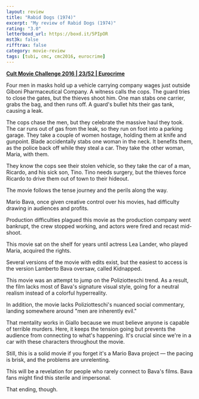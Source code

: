 ```yaml
---
layout: review
title: "Rabid Dogs (1974)"
excerpt: "My review of Rabid Dogs (1974)"
rating: "3.0"
letterboxd_url: https://boxd.it/5PIpOR
mst3k: false
rifftrax: false
category: movie-review
tags: [tubi, cmc, cmc2016, eurocrime]
---
```


<b><a href="https://boxd.it/q7ygw/detail" target="_blank" rel="noopener">Cult Movie Challenge 2016 | 23/52 | Eurocrime</a></b>

Four men in masks hold up a vehicle carrying company wages just outside Giboni Pharmaceutical Company. A witness calls the cops. The guard tries to close the gates, but the thieves shoot him. One man stabs one carrier, grabs the bag, and then runs off. A guard's bullet hits their gas tank, causing a leak.

The cops chase the men, but they celebrate the massive haul they took. The car runs out of gas from the leak, so they run on foot into a parking garage. They take a couple of women hostage, holding them at knife and gunpoint. Blade accidentally stabs one woman in the neck. It benefits them, as the police back off while they steal a car. They take the other woman, Maria, with them.

They know the cops see their stolen vehicle, so they take the car of a man, Ricardo, and his sick son, Tino. Tino needs surgery, but the thieves force Ricardo to drive them out of town to their hideout.

The movie follows the tense journey and the perils along the way.

Mario Bava, once given creative control over his movies, had difficulty drawing in audiences and profits.

Production difficulties plagued this movie as the production company went bankrupt, the crew stopped working, and actors were fired and recast mid-shoot.

This movie sat on the shelf for years until actress Lea Lander, who played Maria, acquired the rights.

Several versions of the movie with edits exist, but the easiest to access is the version Lamberto Bava oversaw, called Kidnapped.

This movie was an attempt to jump on the Poliziotteschi trend. As a result, the film lacks most of Bava's signature visual style, going for a neutral realism instead of a colorful hyperreality.

In addition, the movie lacks Poliziotteschi's nuanced social commentary, landing somewhere around "men are inherently evil."

That mentality works in Giallo because we must believe anyone is capable of terrible murders. Here, it keeps the tension going but prevents the audience from connecting to what's happening. It's crucial since we're in a car with these characters throughout the movie.

Still, this is a solid movie if you forget it's a Mario Bava project — the pacing is brisk, and the problems are unrelenting.

This will be a revelation for people who rarely connect to Bava's films. Bava fans might find this sterile and impersonal.

That ending, though.
